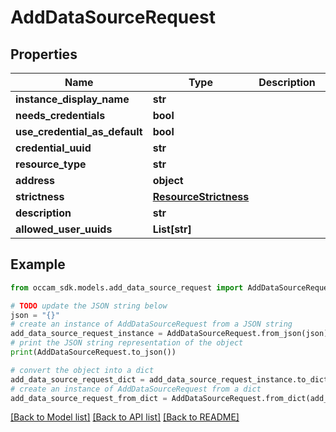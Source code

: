 # AddDataSourceRequest


## Properties

Name | Type | Description | Notes
------------ | ------------- | ------------- | -------------
**instance_display_name** | **str** |  | 
**needs_credentials** | **bool** |  | 
**use_credential_as_default** | **bool** |  | 
**credential_uuid** | **str** |  | [optional] 
**resource_type** | **str** |  | 
**address** | **object** |  | 
**strictness** | [**ResourceStrictness**](ResourceStrictness.md) |  | 
**description** | **str** |  | [optional] 
**allowed_user_uuids** | **List[str]** |  | [optional] 

## Example

```python
from occam_sdk.models.add_data_source_request import AddDataSourceRequest

# TODO update the JSON string below
json = "{}"
# create an instance of AddDataSourceRequest from a JSON string
add_data_source_request_instance = AddDataSourceRequest.from_json(json)
# print the JSON string representation of the object
print(AddDataSourceRequest.to_json())

# convert the object into a dict
add_data_source_request_dict = add_data_source_request_instance.to_dict()
# create an instance of AddDataSourceRequest from a dict
add_data_source_request_from_dict = AddDataSourceRequest.from_dict(add_data_source_request_dict)
```
[[Back to Model list]](../README.md#documentation-for-models) [[Back to API list]](../README.md#documentation-for-api-endpoints) [[Back to README]](../README.md)


